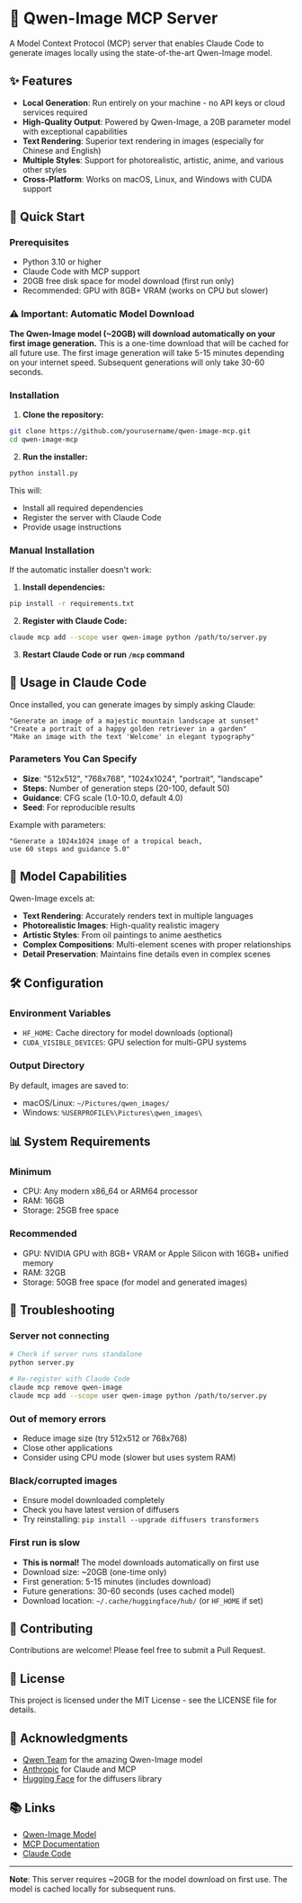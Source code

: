 # 🎨 Qwen-Image MCP Server

A Model Context Protocol (MCP) server that enables Claude Code to generate images locally using the state-of-the-art Qwen-Image model.

## ✨ Features

- **Local Generation**: Run entirely on your machine - no API keys or cloud services required
- **High-Quality Output**: Powered by Qwen-Image, a 20B parameter model with exceptional capabilities
- **Text Rendering**: Superior text rendering in images (especially for Chinese and English)
- **Multiple Styles**: Support for photorealistic, artistic, anime, and various other styles
- **Cross-Platform**: Works on macOS, Linux, and Windows with CUDA support

## 🚀 Quick Start

### Prerequisites

- Python 3.10 or higher
- Claude Code with MCP support
- 20GB free disk space for model download (first run only)
- Recommended: GPU with 8GB+ VRAM (works on CPU but slower)

### ⚠️ Important: Automatic Model Download

**The Qwen-Image model (~20GB) will download automatically on your first image generation.** This is a one-time download that will be cached for all future use. The first image generation will take 5-15 minutes depending on your internet speed. Subsequent generations will only take 30-60 seconds.

### Installation

1. **Clone the repository:**
```bash
git clone https://github.com/yourusername/qwen-image-mcp.git
cd qwen-image-mcp
```

2. **Run the installer:**
```bash
python install.py
```

This will:
- Install all required dependencies
- Register the server with Claude Code
- Provide usage instructions

### Manual Installation

If the automatic installer doesn't work:

1. **Install dependencies:**
```bash
pip install -r requirements.txt
```

2. **Register with Claude Code:**
```bash
claude mcp add --scope user qwen-image python /path/to/server.py
```

3. **Restart Claude Code or run `/mcp` command**

## 💬 Usage in Claude Code

Once installed, you can generate images by simply asking Claude:

```
"Generate an image of a majestic mountain landscape at sunset"
"Create a portrait of a happy golden retriever in a garden"
"Make an image with the text 'Welcome' in elegant typography"
```

### Parameters You Can Specify

- **Size**: "512x512", "768x768", "1024x1024", "portrait", "landscape"
- **Steps**: Number of generation steps (20-100, default 50)
- **Guidance**: CFG scale (1.0-10.0, default 4.0)
- **Seed**: For reproducible results

Example with parameters:
```
"Generate a 1024x1024 image of a tropical beach, 
use 60 steps and guidance 5.0"
```

## 🎯 Model Capabilities

Qwen-Image excels at:

- **Text Rendering**: Accurately renders text in multiple languages
- **Photorealistic Images**: High-quality realistic imagery
- **Artistic Styles**: From oil paintings to anime aesthetics
- **Complex Compositions**: Multi-element scenes with proper relationships
- **Detail Preservation**: Maintains fine details even in complex scenes

## 🛠️ Configuration

### Environment Variables

- `HF_HOME`: Cache directory for model downloads (optional)
- `CUDA_VISIBLE_DEVICES`: GPU selection for multi-GPU systems

### Output Directory

By default, images are saved to:
- macOS/Linux: `~/Pictures/qwen_images/`
- Windows: `%USERPROFILE%\Pictures\qwen_images\`

## 📊 System Requirements

### Minimum
- CPU: Any modern x86_64 or ARM64 processor
- RAM: 16GB
- Storage: 25GB free space

### Recommended
- GPU: NVIDIA GPU with 8GB+ VRAM or Apple Silicon with 16GB+ unified memory
- RAM: 32GB
- Storage: 50GB free space (for model and generated images)

## 🔧 Troubleshooting

### Server not connecting
```bash
# Check if server runs standalone
python server.py

# Re-register with Claude Code
claude mcp remove qwen-image
claude mcp add --scope user qwen-image python /path/to/server.py
```

### Out of memory errors
- Reduce image size (try 512x512 or 768x768)
- Close other applications
- Consider using CPU mode (slower but uses system RAM)

### Black/corrupted images
- Ensure model downloaded completely
- Check you have latest version of diffusers
- Try reinstalling: `pip install --upgrade diffusers transformers`

### First run is slow
- **This is normal!** The model downloads automatically on first use
- Download size: ~20GB (one-time only)
- First generation: 5-15 minutes (includes download)
- Future generations: 30-60 seconds (uses cached model)
- Download location: `~/.cache/huggingface/hub/` (or `HF_HOME` if set)

## 🤝 Contributing

Contributions are welcome! Please feel free to submit a Pull Request.

## 📄 License

This project is licensed under the MIT License - see the LICENSE file for details.

## 🙏 Acknowledgments

- [Qwen Team](https://github.com/QwenLM) for the amazing Qwen-Image model
- [Anthropic](https://anthropic.com) for Claude and MCP
- [Hugging Face](https://huggingface.co) for the diffusers library

## 📚 Links

- [Qwen-Image Model](https://huggingface.co/Qwen/Qwen-Image)
- [MCP Documentation](https://modelcontextprotocol.io)
- [Claude Code](https://claude.ai/code)

---

**Note**: This server requires ~20GB for the model download on first use. The model is cached locally for subsequent runs.